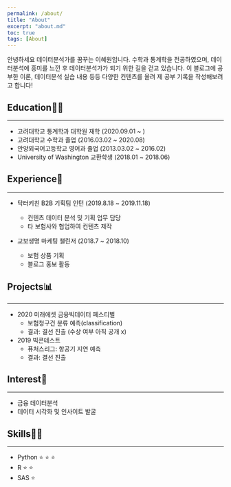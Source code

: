 ```yaml
---
permalink: /about/
title: "About"
excerpt: "about.md"
toc: true
tags: [About]
---
```


안녕하세요 데이터분석가를 꿈꾸는 이혜원입니다. 수학과 통계학을 전공하였으며, 데이터분석에 흥미를 느낀 후 데이터분석가가 되기 위한 길을 걷고 있습니다. 이 블로그에 공부한 이론, 데이터분석 실습 내용 등등 다양한 컨텐츠를 올려 제 공부 기록을 작성해보려고 합니다!

## Education👩‍🎓
---
 + 고려대학교 통계학과 대학원 재학 (2020.09.01 ~ )
 + 고려대학교 수학과 졸업 (2016.03.02 ~ 2020.08)
 + 안양외국어고등학교 영어과 졸업 (2013.03.02 ~ 2016.02)
 + University of Washington 교환학생 (2018.01 ~ 2018.06)

## Experience🌈
---
 + 닥터키친 B2B 기획팀 인턴 (2019.8.18 ~ 2019.11.18)
   - 컨텐츠 데이터 분석 및 기획 업무 담당
   - 타 보험사와 협업하여 컨텐츠 제작

 + 교보생명 마케팅 챌린저 (2018.7 ~ 2018.10)
   - 보험 상품 기획
   - 블로그 홍보 활동
   
## Projects📊
---
 + 2020 미래에셋 금융빅데이터 페스티벌
   - 보험청구건 분류 예측(classification)
   - 결과: 결선 진출 (수상 여부 아직 공개 x)
 + 2019 빅콘테스트
   - 퓨처스리그: 항공기 지연 예측
   - 결과: 결선 진출
   
## Interest🎈
---
 + 금융 데이터분석
 + 데이터 시각화 및 인사이트 발굴
 
 
## Skills👨‍💻
---
 + Python ⭐ ⭐ ⭐
 + R  ⭐ ⭐
 + SAS  ⭐
